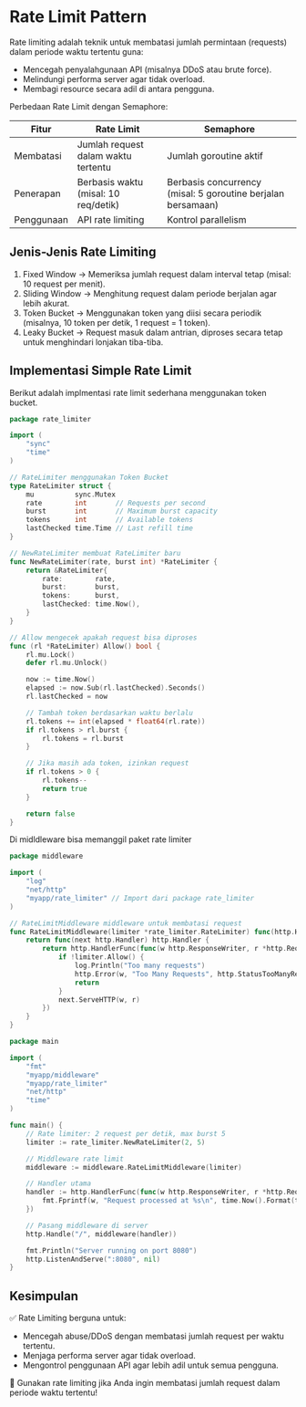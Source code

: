 # Rate Limit Pattern

Rate limiting adalah teknik untuk membatasi jumlah permintaan (requests) dalam periode waktu tertentu guna:
- Mencegah penyalahgunaan API (misalnya DDoS atau brute force).
- Melindungi performa server agar tidak overload.
- Membagi resource secara adil di antara pengguna.

Perbedaan Rate Limit dengan Semaphore:

| Fitur      | Rate Limit 							| Semaphore 													|
| ---------- | ------------------------------------ | ------------------------------------------------------------- |
| Membatasi  | Jumlah request dalam waktu tertentu 	| Jumlah goroutine aktif 										|
| Penerapan  | Berbasis waktu (misal: 10 req/detik) | Berbasis concurrency (misal: 5 goroutine berjalan bersamaan) 	|
| Penggunaan | API rate limiting 					| Kontrol parallelism 											|

## Jenis-Jenis Rate Limiting

1. Fixed Window → Memeriksa jumlah request dalam interval tetap (misal: 10 request per menit).
2. Sliding Window → Menghitung request dalam periode berjalan agar lebih akurat.
3. Token Bucket → Menggunakan token yang diisi secara periodik (misalnya, 10 token per detik, 1 request = 1 token).
4. Leaky Bucket → Request masuk dalam antrian, diproses secara tetap untuk menghindari lonjakan tiba-tiba.

## Implementasi Simple Rate Limit
Berikut adalah implmentasi rate limit sederhana menggunakan token bucket.

```go
package rate_limiter

import (
	"sync"
	"time"
)

// RateLimiter menggunakan Token Bucket
type RateLimiter struct {
	mu          sync.Mutex
	rate        int       // Requests per second
	burst       int       // Maximum burst capacity
	tokens      int       // Available tokens
	lastChecked time.Time // Last refill time
}

// NewRateLimiter membuat RateLimiter baru
func NewRateLimiter(rate, burst int) *RateLimiter {
	return &RateLimiter{
		rate:        rate,
		burst:       burst,
		tokens:      burst,
		lastChecked: time.Now(),
	}
}

// Allow mengecek apakah request bisa diproses
func (rl *RateLimiter) Allow() bool {
	rl.mu.Lock()
	defer rl.mu.Unlock()

	now := time.Now()
	elapsed := now.Sub(rl.lastChecked).Seconds()
	rl.lastChecked = now

	// Tambah token berdasarkan waktu berlalu
	rl.tokens += int(elapsed * float64(rl.rate))
	if rl.tokens > rl.burst {
		rl.tokens = rl.burst
	}

	// Jika masih ada token, izinkan request
	if rl.tokens > 0 {
		rl.tokens--
		return true
	}

	return false
}
```

Di midldleware bisa memanggil paket rate limiter

```go
package middleware

import (
	"log"
	"net/http"
	"myapp/rate_limiter" // Import dari package rate_limiter
)

// RateLimitMiddleware middleware untuk membatasi request
func RateLimitMiddleware(limiter *rate_limiter.RateLimiter) func(http.Handler) http.Handler {
	return func(next http.Handler) http.Handler {
		return http.HandlerFunc(func(w http.ResponseWriter, r *http.Request) {
			if !limiter.Allow() {
				log.Println("Too many requests")
				http.Error(w, "Too Many Requests", http.StatusTooManyRequests)
				return
			}
			next.ServeHTTP(w, r)
		})
	}
}
```

```go
package main

import (
	"fmt"
	"myapp/middleware"
	"myapp/rate_limiter"
	"net/http"
	"time"
)

func main() {
	// Rate limiter: 2 request per detik, max burst 5
	limiter := rate_limiter.NewRateLimiter(2, 5)

	// Middleware rate limit
	middleware := middleware.RateLimitMiddleware(limiter)

	// Handler utama
	handler := http.HandlerFunc(func(w http.ResponseWriter, r *http.Request) {
		fmt.Fprintf(w, "Request processed at %s\n", time.Now().Format(time.RFC3339))
	})

	// Pasang middleware di server
	http.Handle("/", middleware(handler))

	fmt.Println("Server running on port 8080")
	http.ListenAndServe(":8080", nil)
}
```

## Kesimpulan

✅ Rate Limiting berguna untuk:

- Mencegah abuse/DDoS dengan membatasi jumlah request per waktu tertentu.
- Menjaga performa server agar tidak overload.
- Mengontrol penggunaan API agar lebih adil untuk semua pengguna.

🚀 Gunakan rate limiting jika Anda ingin membatasi jumlah request dalam periode waktu tertentu!